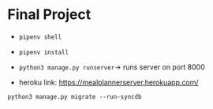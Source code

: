 # Final Project

- `pipenv shell`
- `pipenv install`
- `python3 manage.py runserver`-> runs server on port 8000

- heroku link: https://mealplannerserver.herokuapp.com/

`python3 manage.py migrate --run-syncdb`